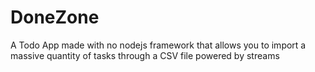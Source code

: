 # DoneZone
A Todo App made with no nodejs framework that allows you to import a massive quantity of tasks through a CSV file powered by streams
